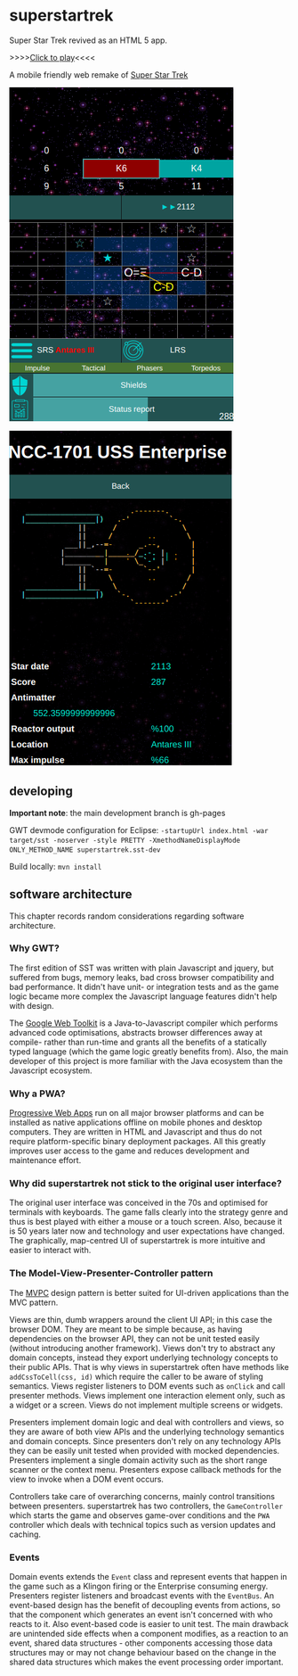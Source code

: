 superstartrek
=============

Super Star Trek revived as an HTML 5 app.

&gt;&gt;&gt;&gt;[Click to play](https://ggeorgovassilis.github.io/superstartrek/site/index.html)&lt;&lt;&lt;&lt;

A mobile friendly web remake of [Super Star Trek](https://en.wikipedia.org/wiki/Star_Trek_\(1971_video_game\))


![Screenshot 1](https://github.com/ggeorgovassilis/superstartrek/raw/gh-pages/images-for-README/screenshot1.png "Screenshot 1")

![Screenshot 2](https://github.com/ggeorgovassilis/superstartrek/raw/gh-pages/images-for-README/screenshot2.png "Screenshot 2")

## developing

**Important note**: the main development branch is gh-pages

GWT devmode configuration for Eclipse: `-startupUrl index.html -war target/sst -noserver -style PRETTY -XmethodNameDisplayMode ONLY_METHOD_NAME superstartrek.sst-dev`

Build locally:
`mvn install`

## software architecture

This chapter records random considerations regarding software architecture.

### Why GWT?

The first edition of SST was written with plain Javascript and jquery, but suffered from bugs, memory leaks, bad cross browser compatibility and bad performance. It didn't have unit- or integration tests and as the game logic became more complex the Javascript language features didn't help with design.

The [Google Web Toolkit](http://www.gwtproject.org/) is a Java-to-Javascript compiler which performs advanced code optimisations, abstracts browser differences away at compile- rather than run-time and grants all the benefits of a statically typed language (which the game logic greatly benefits from). Also, the main developer of this project is more familiar with the
Java ecosystem than the Javascript ecosystem.

### Why a PWA?

[Progressive Web Apps](https://en.wikipedia.org/wiki/Progressive_web_application) run on all major browser platforms and can be installed as native applications offline on mobile phones and desktop computers. They are written in HTML and Javascript and thus do not require platform-specific binary deployment packages. All this greatly improves user access to the game and reduces development and maintenance effort.

###  Why did superstartrek not stick to the original user interface?

The original user interface was conceived in the 70s and optimised for terminals with keyboards. The game falls clearly into
the strategy genre and thus is best played with either a mouse or a touch screen. Also, because it is 50 years later now and technology and user expectations have changed. The graphically, map-centred UI of superstartrek is more intuitive and easier to interact with.

### The Model-View-Presenter-Controller pattern

The [MVPC](https://blog.georgovassilis.com/2019/04/14/the-model-view-presenter-controller-pattern/) design pattern is better
suited for UI-driven applications than the MVC pattern. 

Views are thin, dumb wrappers around the client UI API; in this case the browser DOM. They are meant to be simple because, as having dependencies on the browser API, they can not be unit tested easily (without introducing another framework). Views don't try to abstract any domain concepts, instead they export underlying technology concepts to their public APIs. That is why views
in superstartrek often have methods like `addCssToCell(css, id)` which require the caller to be aware of styling semantics. Views register listeners to DOM events such as `onClick` and call presenter methods. Views implement one interaction element only, such as a widget or a screen. Views do not implement multiple screens or widgets. 

Presenters implement domain logic and deal with controllers and views, so they are aware of both view APIs and the underlying technology semantics and domain concepts. Since presenters don't rely on any technology APIs they can be easily unit tested when provided with mocked dependencies. Presenters implement a single domain activity such as the short range scanner or the context menu. Presenters expose callback methods for the view to invoke when a DOM event occurs.

Controllers take care of overarching concerns, mainly control transitions between presenters. superstartrek has two controllers, the `GameController` which starts the game and observes game-over conditions and the `PWA` controller which deals with technical topics such as version updates and caching.

### Events

Domain events extends the `Event` class and represent events that happen in the game such as a Klingon firing or the Enterprise consuming energy. Presenters register listeners and broadcast events with the `EventBus`. An event-based design
has the benefit of decoupling events from actions, so that the component which generates an event isn't concerned with who
reacts to it. Also event-based code is easier to unit test. The main drawback are unintended side effects when a component modifies, as a reaction to an event, shared data structures - other components accessing those data structures may or may not change behaviour based on the change in the shared data structures which makes the event processing order important.  


